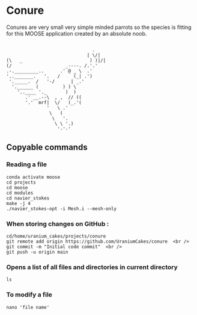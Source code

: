 # Conure
Conures are very small very simple minded parrots so the species is fitting for this MOOSE application created by an absolute noob.
  ```
                                  
                                  .
                                | \/|
(\   _                         ) )|/|
(/                    _----. /.'.'
 .-._________..      .' @ _ \  .'
 '.._______.   '.   /     (_| .')
   '._____.  /   '-/      | _.'
    '.______ (         ) ) \
      '..____ '._       )  )
         .' __.--\  , ,  // ((
         '.'  mrf|  \/   (_.'(
                 '   \ .'
                  \   (
                   \   '.
                    \ \ '.)
                     '-'-' 
```
                    
          
## Copyable commands 
### Reading a file
```
conda activate moose  
cd projects
cd moose
cd modules
cd navier_stokes
make -j 4
./navier_stokes-opt -i Mesh.i --mesh-only
```
### When storing changes on GitHub : 
```
cd/home/uranium_cakes/projects/conure
git remote add origin https://github.com/UraniumCakes/conure  <br />
git commit -m "Initial code commit"  <br />
git push -u origin main
```
### Opens a list of all files and directories in current directory
```
ls
```
### To modify a file
```
nano 'file name'
```
